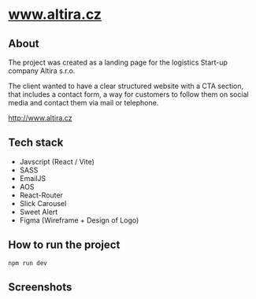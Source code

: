 # www.altira.cz

## About

The project was created as a landing page for the logistics Start-up company Altira s.r.o.

The client wanted to have a clear structured website with a CTA section, that includes a contact form, a way for customers to follow them on social media and contact them via mail or telephone.

http://www.altira.cz

## Tech stack

- Javscript (React / Vite)
- SASS
- EmailJS
- AOS
- React-Router
- Slick Carousel
- Sweet Alert
- Figma (Wireframe + Design of Logo)

## How to run the project

`npm run dev`

## Screenshots

